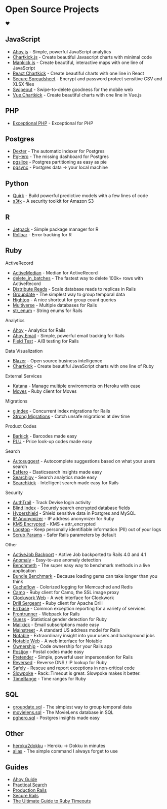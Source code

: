 # Open Source Projects

:heart:

## JavaScript

- [Ahoy.js](https://github.com/ankane/ahoy.js) - Simple, powerful JavaScript analytics
- [Chartkick.js](https://github.com/ankane/chartkick.js) - Create beautiful Javascript charts with minimal code
- [Mapkick.js](https://github.com/ankane/mapkick.js) - Create beautiful, interactive maps with one line of JavaScript
- [React Chartkick](https://github.com/ankane/react-chartkick) - Create beautiful charts with one line in React
- [Secure Spreadsheet](https://github.com/ankane/secure-spreadsheet) - Encrypt and password protect sensitive CSV and XLSX files
- [Swipeout](https://github.com/ankane/swipeout) - Swipe-to-delete goodness for the mobile web
- [Vue Chartkick](https://github.com/ankane/vue-chartkick) - Create beautiful charts with one line in Vue.js

## PHP

- [Exceptional PHP](https://github.com/ankane/exceptional-php) - Exceptional for PHP

## Postgres

- [Dexter](https://github.com/ankane/dexter) - The automatic indexer for Postgres
- [PgHero](https://github.com/ankane/pghero) - The missing dashboard for Postgres
- [pgslice](https://github.com/ankane/pgslice) - Postgres partitioning as easy as pie
- [pgsync](https://github.com/ankane/pgsync) - Postgres data -> your local machine

## Python

- [Quirk](https://github.com/ankane/quirk) - Build powerful predictive models with a few lines of code
- [s3tk](https://github.com/ankane/s3tk) - A security toolkit for Amazon S3

## R

- [Jetpack](https://github.com/ankane/jetpack) - Simple package manager for R
- [Rollbar](https://github.com/ankane/rollbar) - Error tracking for R

## Ruby

ActiveRecord

- [ActiveMedian](https://github.com/ankane/active_median) - Median for ActiveRecord
- [delete_in_batches](https://github.com/ankane/delete_in_batches) - The fastest way to delete 100k+ rows with ActiveRecord
- [Distribute Reads](https://github.com/ankane/distribute_reads) - Scale database reads to replicas in Rails
- [Groupdate](https://github.com/ankane/groupdate) - The simplest way to group temporal data
- [Hightop](https://github.com/ankane/hightop) - A nice shortcut for group count queries
- [Multiverse](https://github.com/ankane/multiverse) - Multiple databases for Rails
- [str_enum](https://github.com/ankane/str_enum) - String enums for Rails

Analytics

- [Ahoy](https://github.com/ankane/ahoy) - Analytics for Rails
- [Ahoy Email](https://github.com/ankane/ahoy_email) - Simple, powerful email tracking for Rails
- [Field Test](https://github.com/ankane/field_test) - A/B testing for Rails

Data Visualization

- [Blazer](https://github.com/ankane/blazer) - Open source business intelligence
- [Chartkick](https://github.com/ankane/chartkick) - Create beautiful JavaScript charts with one line of Ruby

External Services

- [Katana](https://github.com/ankane/katana) - Manage multiple environments on Heroku with ease
- [Moves](https://github.com/ankane/moves) - Ruby client for Moves

Migrations

- [g index](https://github.com/ankane/gindex) - Concurrent index migrations for Rails
- [Strong Migrations](https://github.com/ankane/strong_migrations) - Catch unsafe migrations at dev time

Product Codes

- [Barkick](https://github.com/ankane/barkick) - Barcodes made easy
- [PLU](https://github.com/ankane/plu) - Price look-up codes made easy

Search

- [Autosuggest](https://github.com/ankane/autosuggest) - Autocomplete suggestions based on what your users search
- [EsHero](https://github.com/ankane/eshero) - Elasticsearch insights made easy
- [Searchjoy](https://github.com/ankane/searchjoy) - Search analytics made easy
- [Searchkick](https://github.com/ankane/searchkick) - Intelligent search made easy for Rails

Security

- [AuthTrail](https://github.com/ankane/authtrail) - Track Devise login activity
- [Blind Index](https://github.com/ankane/blind_index) - Securely search encrypted database fields
- [Hypershield](https://github.com/ankane/hypershield) - Shield sensitive data in Postgres and MySQL
- [IP Anonymizer](https://github.com/ankane/ip_anonymizer) - IP address anonymizer for Ruby
- [KMS Encrypted](https://github.com/ankane/kms_encrypted) - KMS + attr_encrypted
- [Logstop](https://github.com/ankane/logstop) - Keep personally identifiable information (PII) out of your logs
- [Scrub Params](https://github.com/ankane/scrub_params) - Safer Rails parameters by default

Other

- [ActiveJob Backport](https://github.com/ankane/activejob_backport) - Active Job backported to Rails 4.0 and 4.1
- [Anomaly](https://github.com/ankane/anomaly) - Easy-to-use anomaly detection
- [Benchmeth](https://github.com/ankane/benchmeth) - The super easy way to benchmark methods in a live application
- [Bundle Benchmark](https://github.com/ankane/bundle_benchmark) - Because loading gems can take longer than you think
- [Cacheflow](https://github.com/ankane/cacheflow) - Colorized logging for Memcached and Redis
- [Camo](https://github.com/ankane/camo) - Ruby client for Camo, the SSL image proxy
- [Clockwork Web](https://github.com/ankane/clockwork_web) - A web interface for Clockwork
- [Drill Sergeant](https://github.com/ankane/drill-sergeant) - Ruby client for Apache Drill
- [Errbase](https://github.com/ankane/errbase) - Common exception reporting for a variety of services
- [Frontrunner](https://github.com/ankane/frontrunner) - Webpack for Rails
- [Guess](https://github.com/ankane/guess) - Statistical gender detection for Ruby
- [Mailkick](https://github.com/ankane/mailkick) - Email subscriptions made easy
- [Mainstreet](https://github.com/ankane/mainstreet) - A standard US address model for Rails
- [Notable](https://github.com/ankane/notable) - Extraordinary insight into your users and background jobs
- [Notable Web](https://github.com/ankane/notable_web) - A web interface for Notable
- [Ownership](https://github.com/ankane/ownership) - Code ownership for your Rails app
- [Postjoy](https://github.com/ankane/postjoy) - Postal codes made easy
- [Pretender](https://github.com/ankane/pretender) - Simple, powerful user impersonation for Rails
- [Reversed](https://github.com/ankane/reversed) - Reverse DNS / IP lookup for Ruby
- [Safely](https://github.com/ankane/safely) - Rescue and report exceptions in non-critical code
- [Slowpoke](https://github.com/ankane/slowpoke) - Rack::Timeout is great. Slowpoke makes it better.
- [TimeRange](https://github.com/ankane/timerange) - Time ranges for Ruby

## SQL

- [groupdate.sql](https://github.com/ankane/groupdate.sql) - The simplest way to group temporal data
- [movielens.sql](https://github.com/ankane/movielens.sql) - The MovieLens database in SQL
- [pghero.sql](https://github.com/ankane/pghero.sql) - Postgres insights made easy

## Other

- [heroku2dokku](https://github.com/ankane/heroku2dokku) - Heroku -> Dokku in minutes
- [alias](https://github.com/ankane/alias) - The simple command I always forget to use

## Guides

- [Ahoy Guide](https://github.com/ankane/ahoy_guide)
- [Practical Search](https://github.com/ankane/practical-search)
- [Production Rails](https://github.com/ankane/production_rails)
- [Secure Rails](https://github.com/ankane/secure_rails)
- [The Ultimate Guide to Ruby Timeouts](https://github.com/ankane/the-ultimate-guide-to-ruby-timeouts)
